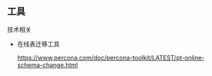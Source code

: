 ## 工具

技术相关

* 在线表迁移工具

  https://www.percona.com/doc/percona-toolkit/LATEST/pt-online-schema-change.html

  